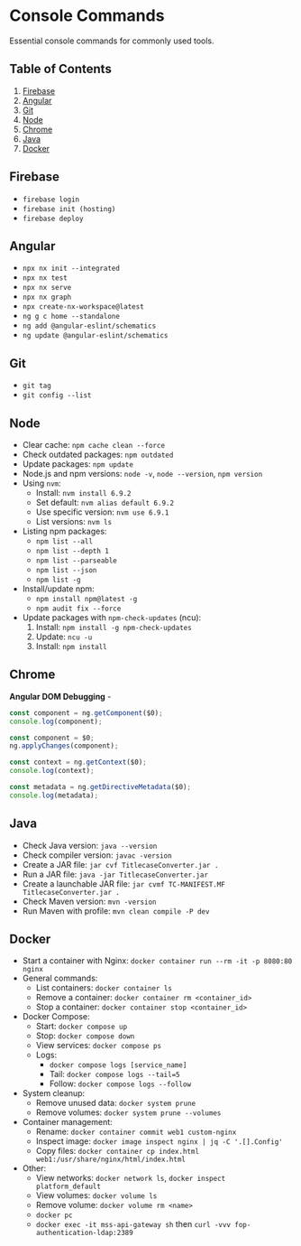 # Console Commands

Essential console commands for commonly used tools.

## Table of Contents

1. [Firebase](#firebase)
1. [Angular](#angular)
1. [Git](#git)
1. [Node](#node)
1. [Chrome](#chrome)
1. [Java](#java)
1. [Docker](#docker)

## Firebase

- `firebase login`
- `firebase init (hosting)`
- `firebase deploy`

## Angular

- `npx nx init --integrated`
- `npx nx test`
- `npx nx serve`
- `npx nx graph`
- `npx create-nx-workspace@latest`
- `ng g c home --standalone`
- `ng add @angular-eslint/schematics`
- `ng update @angular-eslint/schematics`

## Git

- `git tag`
- `git config --list`

## Node

- Clear cache: `npm cache clean --force`
- Check outdated packages: `npm outdated`
- Update packages: `npm update`
- Node.js and npm versions: `node -v`, `node --version`, `npm version`
- Using `nvm`:
  - Install: `nvm install 6.9.2`
  - Set default: `nvm alias default 6.9.2`
  - Use specific version: `nvm use 6.9.1`
  - List versions: `nvm ls`
- Listing npm packages:
  - `npm list --all`
  - `npm list --depth 1`
  - `npm list --parseable`
  - `npm list --json`
  - `npm list -g`
- Install/update npm:
  - `npm install npm@latest -g`
  - `npm audit fix --force`
- Update packages with `npm-check-updates` (ncu):
  1. Install: `npm install -g npm-check-updates`
  1. Update: `ncu -u`
  1. Install: `npm install`

## Chrome

**Angular DOM Debugging** -

```typescript
const component = ng.getComponent($0);
console.log(component);

const component = $0;
ng.applyChanges(component);

const context = ng.getContext($0);
console.log(context);

const metadata = ng.getDirectiveMetadata($0);
console.log(metadata);
```

## Java

- Check Java version: `java --version`
- Check compiler version: `javac -version`
- Create a JAR file: `jar cvf TitlecaseConverter.jar .`
- Run a JAR file: `java -jar TitlecaseConverter.jar`
- Create a launchable JAR file: `jar cvmf TC-MANIFEST.MF TitlecaseConverter.jar .`
- Check Maven version: `mvn -version`
- Run Maven with profile: `mvn clean compile -P dev`

## Docker

- Start a container with Nginx: `docker container run --rm -it -p 8080:80 nginx`
- General commands:
  - List containers: `docker container ls`
  - Remove a container: `docker container rm <container_id>`
  - Stop a container: `docker container stop <container_id>`
- Docker Compose:
  - Start: `docker compose up`
  - Stop: `docker compose down`
  - View services: `docker compose ps`
  - Logs:
    - `docker compose logs [service_name]`
    - Tail: `docker compose logs --tail=5`
    - Follow: `docker compose logs --follow`
- System cleanup:
  - Remove unused data: `docker system prune`
  - Remove volumes: `docker system prune --volumes`
- Container management:
  - Rename: `docker container commit web1 custom-nginx`
  - Inspect image: `docker image inspect nginx | jq -C '.[].Config'`
  - Copy files: `docker container cp index.html web1:/usr/share/nginx/html/index.html`
- Other:
  - View networks: `docker network ls`, `docker inspect platform_default`
  - View volumes: `docker volume ls`
  - Remove volume: `docker volume rm <name>`
  - `docker pc`
  - `docker exec -it mss-api-gateway sh` then `curl -vvv fop-authentication-ldap:2389`
